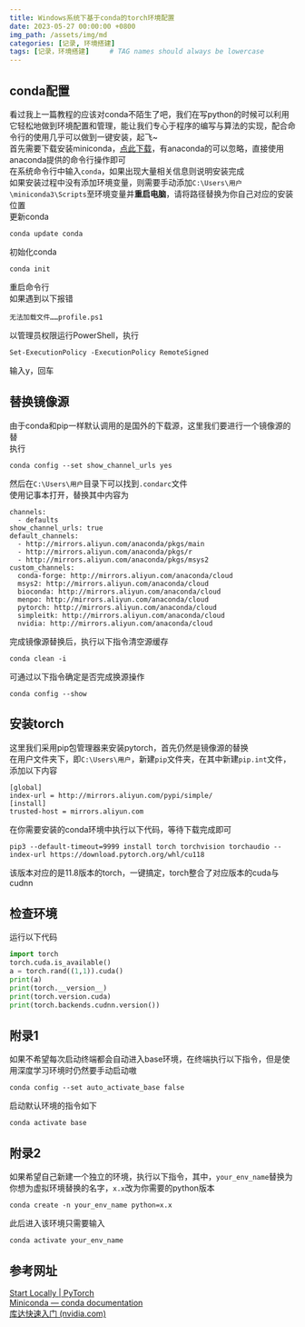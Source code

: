 ```yaml
---
title: Windows系统下基于conda的torch环境配置
date: 2023-05-27 00:00:00 +0800
img_path: /assets/img/md
categories: [记录, 环境搭建]
tags: [记录，环境搭建]     # TAG names should always be lowercase
---
```

## conda配置
看过我上一篇教程的应该对conda不陌生了吧，我们在写python的时候可以利用它轻松地做到环境配置和管理，能让我们专心于程序的编写与算法的实现，配合命令行的使用几乎可以做到一键安装，起飞~  
首先需要下载安装miniconda，[点此下载](https://repo.anaconda.com/miniconda/Miniconda3-latest-Windows-x86_64.exe)，有anaconda的可以忽略，直接使用anaconda提供的命令行操作即可  
在系统命令行中输入`conda`，如果出现大量相关信息则说明安装完成  
如果安装过程中没有添加环境变量，则需要手动添加`C:\Users\用户\miniconda3\Scripts`至环境变量并**重启电脑**，请将路径替换为你自己对应的安装位置  
更新conda  
```shell
conda update conda
```
初始化conda  
```shell
conda init
```
重启命令行  
如果遇到以下报错  
```text
无法加载文件……profile.ps1
```
以管理员权限运行PowerShell，执行  
```shell
Set-ExecutionPolicy -ExecutionPolicy RemoteSigned
```
输入y，回车  
## 替换镜像源
由于conda和pip一样默认调用的是国外的下载源，这里我们要进行一个镜像源的替  
执行  
```shell
conda config --set show_channel_urls yes
```

然后在`C:\Users\用户`目录下可以找到`.condarc`文件  
使用记事本打开，替换其中内容为  
```text
channels:
  - defaults
show_channel_urls: true
default_channels:
  - http://mirrors.aliyun.com/anaconda/pkgs/main
  - http://mirrors.aliyun.com/anaconda/pkgs/r
  - http://mirrors.aliyun.com/anaconda/pkgs/msys2
custom_channels:
  conda-forge: http://mirrors.aliyun.com/anaconda/cloud
  msys2: http://mirrors.aliyun.com/anaconda/cloud
  bioconda: http://mirrors.aliyun.com/anaconda/cloud
  menpo: http://mirrors.aliyun.com/anaconda/cloud
  pytorch: http://mirrors.aliyun.com/anaconda/cloud
  simpleitk: http://mirrors.aliyun.com/anaconda/cloud
  nvidia: http://mirrors.aliyun.com/anaconda/cloud
```
完成镜像源替换后，执行以下指令清空源缓存  
```shell
conda clean -i
```
可通过以下指令确定是否完成换源操作  
```shell
conda config --show
```

## 安装torch
这里我们采用pip包管理器来安装pytorch，首先仍然是镜像源的替换  
在用户文件夹下，即`C:\Users\用户`，新建`pip`文件夹，在其中新建`pip.int`文件，添加以下内容  
```text
[global]
index-url = http://mirrors.aliyun.com/pypi/simple/
[install]
trusted-host = mirrors.aliyun.com
```
在你需要安装的conda环境中执行以下代码，等待下载完成即可  
```shell
pip3 --default-timeout=9999 install torch torchvision torchaudio --index-url https://download.pytorch.org/whl/cu118
```
该版本对应的是11.8版本的torch，一键搞定，torch整合了对应版本的cuda与cudnn  
## 检查环境
运行以下代码  
```python
import torch
torch.cuda.is_available()
a = torch.rand((1,1)).cuda()
print(a)
print(torch.__version__)
print(torch.version.cuda)
print(torch.backends.cudnn.version())
```

## 附录1
如果不希望每次启动终端都会自动进入base环境，在终端执行以下指令，但是使用深度学习环境时仍然要手动启动嗷  
```shell
conda config --set auto_activate_base false
```
启动默认环境的指令如下  
```shell
conda activate base
```
## 附录2
如果希望自己新建一个独立的环境，执行以下指令，其中，`your_env_name`替换为你想为虚拟环境替换的名字，`x.x`改为你需要的python版本  
```shell
conda create -n your_env_name python=x.x
```
此后进入该环境只需要输入  
```shell
conda activate your_env_name
```
## 参考网址
[Start Locally | PyTorch](https://pytorch.org/get-started/locally/)  
[Miniconda — conda documentation](https://docs.conda.io/en/latest/miniconda.html)  
[库达快速入门 (nvidia.com)](https://docs.nvidia.com/cuda/cuda-quick-start-guide/index.html#)  